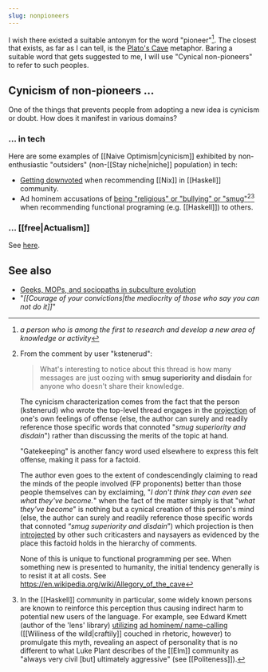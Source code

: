```yaml
---
slug: nonpioneers
---
```


I wish there existed a suitable antonym for the word "pioneer"[^def]. The closest that exists, as far as I can tell, is the [Plato's Cave](https://en.wikipedia.org/wiki/Allegory_of_the_cave) metaphor. Baring a suitable word that gets suggested to me, I will use "Cynical non-pioneers" to refer to such peoples.

[^def]: *a person who is among the first to research and develop a new area of knowledge or activity*

## Cynicism of non-pioneers ...

One of the things that prevents people from adopting a new idea is cynicism or doubt. How does it manifest in various domains?

### ... in tech

Here are some examples of [[Naive Optimism|cynicism]] exhibited by non-enthusiastic "outsiders" (non-[[Stay niche|niche]] population) in tech:

- [Getting downvoted](https://old.reddit.com/r/haskell/comments/y6a07e/simple_ghc_stack_for_a_novice/iso56t8/) when recommending [[Nix]] in [[Haskell]] community.
- Ad hominem accusations of [being "religious" or "bullying" or "smug"](https://news.ycombinator.com/item?id=33433783)[^fp-criticaster][^haskell-reinf] when recommending functional programing (e.g. [[Haskell]]) to others.

### ... [[free|Actualism]]

See [here](http://actualfreedom.com.au/sundry/commonobjections/croindex.htm).

## See also

- [Geeks, MOPs, and sociopaths in subculture evolution](https://meaningness.com/geeks-mops-sociopaths)
- "*[[Courage of your convictions|the mediocrity of those who say you can not do it]]*"

[^fp-criticaster]: 
    From the comment by user "kstenerud":
    
    > What's interesting to notice about this thread is how many messages are just oozing with **smug superiority and disdain** for anyone who doesn't share their knowledge. 

    The cynicism characterization comes from the fact that the person (kstenerud) who wrote the top-level thread engages in the [projection](https://en.wikipedia.org/wiki/Psychological_projection) of one's own feelings of offense (else, the author can surely and readily reference those specific words that connoted "*smug superiority and disdain*") rather than discussing the merits of the topic at hand.

    "Gatekeeping" is another fancy word used elsewhere to express this felt offense, making it pass for a factoid.

    The author even goes to the extent of condescendingly claiming to read the minds of the people involved (FP proponents) better than those people themselves can by exclaiming, "*I don't think they can even see what they've become.*" when the fact of the matter simply is that "*what they've become*" is nothing but a cynical creation of this person's mind (else, the author can surely and readily reference those specific words that connoted “*smug superiority and disdain*”) which projection is then [introjected](https://archive.is/rUiwZ#selection-187.47-205.10) by other such criticasters and naysayers as evidenced by the place this factoid holds in the hierarchy of comments.

    None of this is unique to functional programming per see. When something new is presented to humanity, the initial tendency generally is to resist it at all costs. See https://en.wikipedia.org/wiki/Allegory_of_the_cave

[^haskell-reinf]: In the [[Haskell]] community in particular, some widely known persons are known to reinforce this perception thus causing indirect harm to potential new users of the language. For example, see Edward Kmett (author of the 'lens' library) [utilizing](https://lobste.rs/s/fuwmou/why_functional_programming_should_be#c_z9hzfj) [ad hominem/ name-calling](http://www.paulgraham.com/disagree.html) ([[Wiliness of the wild|craftily]] couched in rhetoric, however) to promulgate this myth, revealing an aspect of personality that is no different to what Luke Plant describes of the [[Elm]] community as "always very civil [but] ultimately aggressive" (see [[Politeness]]).